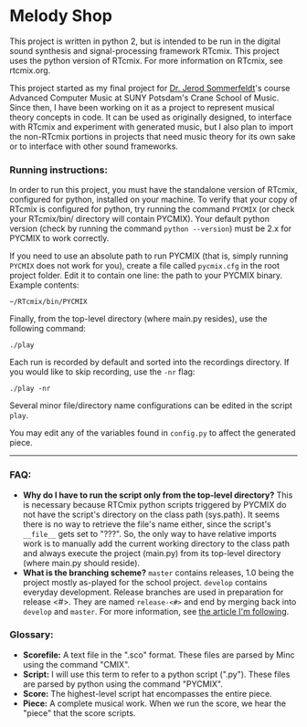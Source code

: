 # Melody Shop
This project is written in python 2, but is intended to be run in the digital sound synthesis and signal-processing framework RTcmix. This project uses the python version of RTcmix. For more information on RTcmix, see rtcmix.org.

This project started as my final project for [Dr. Jerod Sommerfeldt](https://jerodsommerfeldt.com/)'s course Advanced Computer Music at SUNY Potsdam's Crane School of Music. Since then, I have been working on it as a project to represent musical theory concepts in code. It can be used as originally designed, to interface with RTcmix and experiment with generated music, but I also plan to import the non-RTcmix portions in projects that need music theory for its own sake or to interface with other sound frameworks.

### Running instructions:

In order to run this project, you must have the standalone version of RTcmix, configured for python, installed on your machine. To verify that your copy of RTcmix is configured for python, try running the command `PYCMIX` (or check your RTcmix/bin/ directory will contain PYCMIX). Your default python version (check by running the command `python --version`) must be 2.x for PYCMIX to work correctly.

If you need to use an absolute path to run PYCMIX (that is, simply running `PYCMIX` does not work for you), create a file called `pycmix.cfg` in the root project folder. Edit it to contain one line: the path to your PYCMIX binary. Example contents:
```
~/RTcmix/bin/PYCMIX
```

Finally, from the top-level directory (where main.py resides), use the following command:
 ```
 ./play
 ```

Each run is recorded by default and sorted into the recordings directory. If you would like to skip recording, use the `-nr` flag:
 ```
./play -nr
```

Several minor file/directory name configurations can be edited in the script `play`.

You may edit any of the variables found in `config.py` to affect the generated piece.

_____
### FAQ:
* __Why do I have to run the script only from the top-level directory?__
This is necessary because RTCmix python scripts triggered by PYCMIX do not have the script's directory on the class path (sys.path). It seems there is no way to retrieve the file's name either, since the script's `__file__` gets set to "???". So, the only way to have relative imports work is to manually add the current working directory to the class path and always execute the project (main.py) from its top-level directory (where main.py should reside).
* __What is the branching scheme?__
`master` contains releases, 1.0 being the project mostly as-played for the school project. `develop` contains everyday development. Release branches are used in preparation for release <\#>. They are named `release-<#>` and end by merging back into `develop` and `master`. For more information, see [the article I'm following](http://nvie.com/posts/a-successful-git-branching-model/).


### Glossary:
* __Scorefile:__
A text file in the ".sco" format. These files are parsed by Minc using the command "CMIX".
* __Script:__
I will use this term to refer to a python script (".py"). These files are parsed by python using the command "PYCMIX".
* __Score:__
The highest-level script hat encompasses the entire piece.
* __Piece:__
A complete musical work. When we run the score, we hear the "piece"
that the score scripts.
